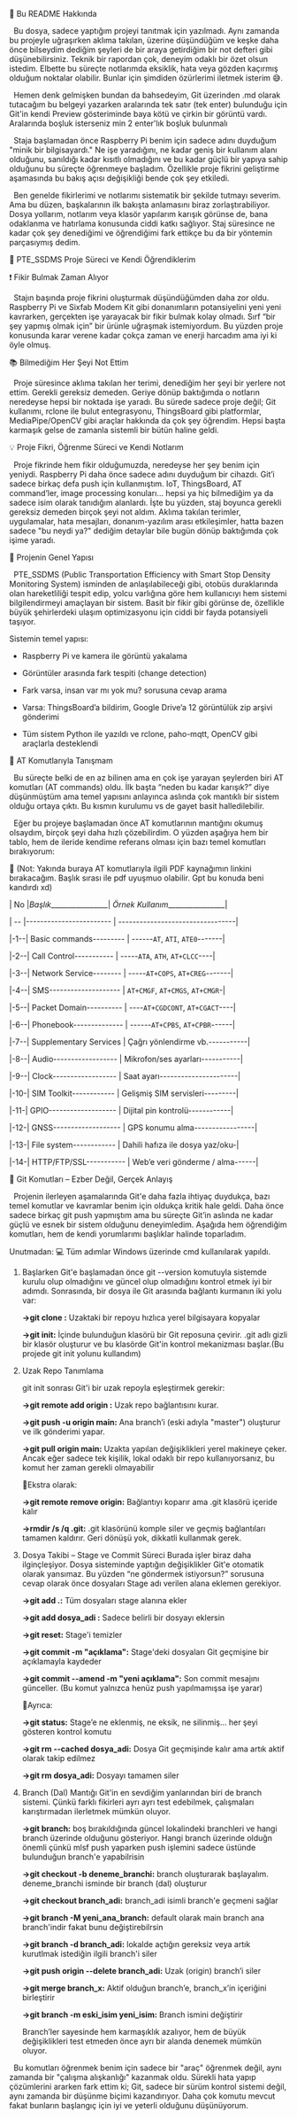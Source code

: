 📌 Bu README Hakkında

 	Bu dosya, sadece yaptığım projeyi tanıtmak için yazılmadı. Aynı zamanda bu projeyle uğraşırken aklıma takılan, üzerine düşündüğüm ve keşke daha önce bilseydim dediğim şeyleri de bir araya getirdiğim bir not defteri gibi düşünebilirsiniz. Teknik bir rapordan çok, deneyim odaklı bir özet olsun istedim. Elbette bu süreçte notlarımda eksiklik, hata veya gözden kaçırmış olduğum noktalar olabilir. Bunlar için şimdiden özürlerimi iletmek isterim 😅.


&nbsp;	Hemen denk gelmişken bundan da bahsedeyim, Git üzerinden .md olarak tutacağım bu belgeyi yazarken aralarında tek satır (tek enter) bulunduğu için Git'in kendi Preview gösteriminde baya kötü ve çirkin bir görüntü vardı. Aralarında boşluk isterseniz min 2 enter'lık boşluk bulunmalı

 	Staja başlamadan önce Raspberry Pi benim için sadece adını duyduğum "minik bir bilgisayardı." Ne işe yaradığını, ne kadar geniş bir kullanım alanı olduğunu, sanıldığı kadar kısıtlı olmadığını ve bu kadar güçlü bir yapıya sahip olduğunu bu süreçte öğrenmeye başladım. Özellikle proje fikrini geliştirme aşamasında bu bakış açısı değişikliği bende çok şey etkiledi.



 	Ben genelde fikirlerimi ve notlarımı sistematik bir şekilde tutmayı severim. Ama bu düzen, başkalarının ilk bakışta anlamasını biraz zorlaştırabiliyor. Dosya yollarım, notlarım veya klasör yapılarım karışık görünse de, bana odaklanma ve hatırlama konusunda ciddi katkı sağlıyor. Staj süresince ne kadar çok şey denediğimi ve öğrendiğimi fark ettikçe bu da bir yöntemin parçasıymış dedim.



🚏 PTE\_SSDMS Proje Süreci ve Kendi Öğrendiklerim


❗ Fikir Bulmak Zaman Alıyor


 	Stajın başında proje fikrini oluşturmak düşündüğümden daha zor oldu. Raspberry Pi ve Sixfab Modem Kit gibi donanımların potansiyelini yeni yeni kavrarken, gerçekten işe yarayacak bir fikir bulmak kolay olmadı. Sırf “bir şey yapmış olmak için” bir ürünle uğraşmak istemiyordum. Bu yüzden proje konusunda karar verene kadar çokça zaman ve enerji harcadım ama iyi ki öyle olmuş.



📚 Bilmediğim Her Şeyi Not Ettim


 	Proje süresince aklıma takılan her terimi, denediğim her şeyi bir yerlere not ettim. Gerekli gereksiz demeden. Geriye dönüp baktığımda o notların neredeyse hepsi bir noktada işe yaradı. Bu sürede sadece proje değil; Git kullanımı, rclone ile bulut entegrasyonu, ThingsBoard gibi platformlar, MediaPipe/OpenCV gibi araçlar hakkında da çok şey öğrendim. Hepsi başta karmaşık gelse de zamanla sistemli bir bütün haline geldi.



💡 Proje Fikri, Öğrenme Süreci ve Kendi Notlarım


&nbsp;	Proje fikrinde hem fikir olduğumuzda, neredeyse her şey benim için yeniydi. Raspberry Pi daha önce sadece adını duyduğum bir cihazdı. Git’i sadece birkaç defa push için kullanmıştım. IoT, ThingsBoard, AT command’ler, image processing konuları… hepsi ya hiç bilmediğim ya da sadece isim olarak tanıdığım alanlardı. İşte bu yüzden, staj boyunca gerekli gereksiz demeden birçok şeyi not aldım. Aklıma takılan terimler, uygulamalar, hata mesajları, donanım-yazılım arası etkileşimler, hatta bazen sadece "bu neydi ya?" dediğim detaylar bile bugün dönüp baktığımda çok işime yaradı.



🎯 Projenin Genel Yapısı


&nbsp;	PTE\_SSDMS (Public Transportation Efficiency with Smart Stop Density Monitoring System) isminden de anlaşılabileceği gibi, otobüs duraklarında olan hareketliliği tespit edip, yolcu varlığına göre hem kullanıcıyı hem sistemi bilgilendirmeyi amaçlayan bir sistem. Basit bir fikir gibi görünse de, özellikle büyük şehirlerdeki ulaşım optimizasyonu için ciddi bir fayda potansiyeli taşıyor.


Sistemin temel yapısı:


* Raspberry Pi ve kamera ile görüntü yakalama

* Görüntüler arasında fark tespiti (change detection)

* Fark varsa, insan var mı yok mu? sorusuna cevap arama

* Varsa: ThingsBoard’a bildirim, Google Drive’a 12 görüntülük zip arşivi gönderimi

* Tüm sistem Python ile yazıldı ve rclone, paho-mqtt, OpenCV gibi araçlarla desteklendi 



📡 AT Komutlarıyla Tanışmam


&nbsp;	Bu süreçte belki de en az bilinen ama en çok işe yarayan şeylerden biri AT komutları (AT commands) oldu. İlk başta “neden bu kadar karışık?” diye düşünmüştüm ama temel yapısını anlayınca aslında çok mantıklı bir sistem olduğu ortaya çıktı. Bu kısmın kurulumu vs de gayet basit halledilebilir.
	

&nbsp;	Eğer bu projeye başlamadan önce AT komutlarının mantığını okumuş olsaydım, birçok şeyi daha hızlı çözebilirdim. O yüzden aşağıya hem bir tablo, hem de ileride kendime referans olması için bazı temel komutları bırakıyorum:


📎 (Not: Yakında buraya AT komutlarıyla ilgili PDF kaynağımın linkini bırakacağım. Başlık sırası ile pdf uyuşmuo olabilir. Gpt bu konuda beni kandırdı xd)

| No |_Başlık_________________| _Örnek Kullanım_________________|

| -- |------------------------ | ---------------------------------|

|-1--| Basic commands--------- | ------`AT`, `ATI`, `ATE0`-------|

|-2--| Call Control----------- | -----`ATA`, `ATH`, `AT+CLCC`----|

|-3--| Network Service-------- | -----`AT+COPS`, `AT+CREG`-------|

|-4--| SMS-------------------- | `AT+CMGF`, `AT+CMGS`, `AT+CMGR`-|

|-5--| Packet Domain---------- | ----`AT+CGDCONT`, `AT+CGACT`----|

|-6--| Phonebook-------------- | ------`AT+CPBS`, `AT+CPBR`------|

|-7--| Supplementary Services  | Çağrı yönlendirme vb.-----------|

|-8--| Audio------------------ | Mikrofon/ses ayarları-----------|

|-9--| Clock------------------ | Saat ayarı----------------------|

|-10-| SIM Toolkit------------ | Gelişmiş SIM servisleri---------|

|-11-| GPIO------------------- | Dijital pin kontrolü------------|

|-12-| GNSS------------------- | GPS konumu alma-----------------|

|-13-| File system------------ | Dahili hafıza ile dosya yaz/oku-|

|-14-| HTTP/FTP/SSL----------- | Web’e veri gönderme / alma------|



🧰 Git Komutları – Ezber Değil, Gerçek Anlayış


&nbsp;	Projenin ilerleyen aşamalarında Git'e daha fazla ihtiyaç duydukça, bazı temel komutlar ve kavramlar benim için oldukça kritik hale geldi. Daha önce sadece birkaç git push yapmıştım ama bu süreçte Git’in aslında ne kadar güçlü ve esnek bir sistem olduğunu deneyimledim. Aşağıda hem öğrendiğim komutları, hem de kendi yorumlarımı başlıklar halinde toparladım. 


Unutmadan: 💻 Tüm adımlar Windows üzerinde cmd kullanılarak yapıldı.

1. Başlarken
   	Git'e başlamadan önce git --version komutuyla sistemde kurulu olup olmadığını ve güncel olup olmadığını kontrol etmek iyi bir adımdı. Sonrasında, bir dosya ile Git arasında bağlantı kurmanın iki yolu var:

   	**->git clone <URL>:** Uzaktaki bir repoyu hızlıca yerel bilgisayara kopyalar

   	**->git init:** İçinde bulunduğun klasörü bir Git reposuna çevirir. .git adlı gizli bir klasör oluşturur ve bu klasörde Git'in kontrol mekanizması başlar.(Bu projede git init yolunu kullandım)
   
2. Uzak Repo Tanımlama

   git init sonrası Git'i bir uzak repoyla eşleştirmek gerekir:

   	**->git remote add origin <URL>:** Uzak repo bağlantısını kurar.

   	**->git push -u origin main:** Ana branch’i (eski adıyla "master") oluşturur ve ilk gönderimi yapar.

   	**->git pull origin main:** Uzakta yapılan değişiklikleri yerel makineye çeker. Ancak eğer sadece tek kişilik, lokal odaklı bir repo kullanıyorsanız, bu komut her zaman gerekli olmayabilir

   🥨Ekstra olarak:

   	**->git remote remove origin:** Bağlantıyı koparır ama .git klasörü içeride kalır

   	**->rmdir /s /q .git:** .git klasörünü komple siler ve geçmiş bağlantıları tamamen kaldırır. Geri dönüşü yok, dikkatli kullanmak gerek.

   
3. Dosya Takibi – Stage ve Commit Süreci
   	Burada işler biraz daha ilginçleşiyor. Dosya sisteminde yaptığın değişiklikler Git'e otomatik olarak yansımaz. Bu yüzden “ne göndermek istiyorsun?” sorusuna cevap olarak önce dosyaları Stage adı verilen alana eklemen gerekiyor.

   	**->git add .:** Tüm dosyaları stage alanına ekler

   	**->git add dosya\_adi :** Sadece belirli bir dosyayı eklersin

   	**->git reset:** Stage'i temizler

   	**->git commit -m "açıklama":** Stage'deki dosyaları Git geçmişine bir açıklamayla kaydeder

   	**->git commit --amend -m "yeni açıklama":** Son commit mesajını günceller. (Bu komut yalnızca henüz push yapılmamışsa işe yarar)

   🍜Ayrıca:

   	**->git status:** Stage’e ne eklenmiş, ne eksik, ne silinmiş… her şeyi gösteren kontrol komutu

   	**->git rm --cached dosya\_adi:** Dosya Git geçmişinde kalır ama artık aktif olarak takip edilmez

   	**->git rm dosya\_adi:** Dosyayı tamamen siler

   
4. Branch (Dal) Mantığı
   	Git'in en sevdiğim yanlarından biri de branch sistemi. Çünkü farklı fikirleri ayrı ayrı test edebilmek, çalışmaları karıştırmadan ilerletmek mümkün oluyor.

   	**->git branch:** boş bırakıldığında güncel lokalindeki branchleri ve hangi branch üzerinde olduğunu gösteriyor. Hangi branch üzerinde olduğn önemli çünkü mlsf push yaparken push işlemini sadece üstünde bulunduğun branch'e yapabilrisin

   	**->git checkout -b deneme\_branchi:** branch oluşturarak başlayalım. deneme\_branchi isminde bir branch (dal) oluşturur

   	**->git checkout branch\_adi:** branch\_adi isimli branch'e geçmeni sağlar

   	**->git branch -M yeni\_ana\_branch:** default olarak main branch ana branch'indir fakat bunu değiştirebilrsin

   	**->git branch -d branch\_adi:** lokalde açtığın gereksiz veya artık kurutlmak istediğin ilgili branch'i siler

   	**->git push origin --delete branch\_adi:** Uzak (origin) branch’i siler

   	**->git merge branch\_x:** Aktif olduğun branch’e, branch\_x’in içeriğini birleştirir

   	**->git branch -m eski\_isim yeni\_isim:** Branch ismini değiştirir

   Branch’ler sayesinde hem karmaşıklık azalıyor, hem de büyük değişiklikleri test etmeden önce ayrı bir alanda denemek mümkün oluyor. 

&nbsp;	Bu komutları öğrenmek benim için sadece bir "araç" öğrenmek değil, aynı zamanda bir "çalışma alışkanlığı" kazanmak oldu. Sürekli hata yapıp çözümlerini ararken fark ettim ki; Git, sadece bir sürüm kontrol sistemi değil, aynı zamanda bir düşünme biçimi kazandırıyor. Daha çok komutu mevcut fakat bunların başlangıç için iyi ve yeterli olduğunu düşünüyorum.